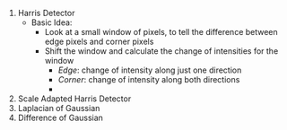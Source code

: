 
1. Harris Detector
	- Basic Idea:
		- Look at a small window of pixels, to tell the difference between edge pixels and corner pixels
		- Shift the window and calculate the change of intensities for the window
			- *Edge*: change of intensity along just one direction
			- *Corner*: change of intensity along both directions
			- 
2. Scale Adapted Harris Detector
3. Laplacian of Gaussian
4. Difference of Gaussian